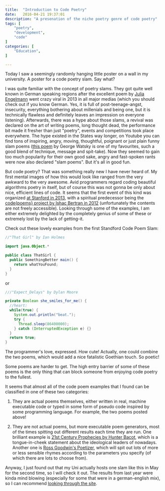 ```yaml
---
title:  "Introduction to Code Poetry"
date:   2016-04-21 19:37:01
description: "A presenation of the niche poetry genre of code poetry"
tags: [
    "poetry",
    "development",
    "code"
]
categories: [
    "Education",
]

---
```


Today I saw a seemingly randomly hanging little poster on a wall in my university. A poster for a code poetry slam. Say what?

<!-- more --> 

I was quite familiar with the concept of poetry slams. They got quite well known in German speaking regions after the excellent poem by [Julia Engelmann][1] went crazy viral in 2013 in all major medias (which you should check out if you know German. Yes, it is full of post-teenage-angst, insecurity, everything bothering about millenials and being one, but it is technically flawless and definitely leaves an impression on everyone listening). Afterwards, there was a hype about those slams, a revival was declared on the art of writing poems, long thought dead, the performance bit made it fresher than just "poetry", events and competitions took place everywhere. The hype existed in the States way longer, on Youtube you can find tons of inspiring, angry, moving, thoughtful, poignant or just plain funny slam poems ([this poem][2] by George Watsky is one of my favourites, such a good blend of technique, message and spit-take). Now they seemed to gain too much popularity for their own good sake, angry and fast-spoken rants were now also declared "slam poems". But it's all in good fun.

But code poetry? That was something really new I have never heard of. My first mental images of how this would look like ranged from the very awkward to the very awesome. Avid programmers regard coding beautiful algorithms poetry in itself, but of course this was not gonna be only about nice, efficient lines of code. It seems that the first event of this kind was organized [at Stanford in 2013][3], with a spiritual predecessor being the [code{poems} project by Ishac Bertran in 2012][4] (unfortunately the contents are not freely accessible). Looking through some of the examples, I am either extremely delighted by the completely genius of some of these or extremely lost by the lack of getting-it.

Check out these lovely examples from the first Standford Code Poem Slam:
```java {linenos=table}
//"That Girl" by Ian Holmes

import java.Object.*

public class ThatGirl {
  public SomethingBetter main() {
    return whatYouFound;
  }
}
```
or

```java {linenos=table}
///"Expect_Delays" by Dylan Moore

private Boolean she_smiles_for_me() {
  //heart:
  while(true) {
    System.out.println("beat.");
    try {
      Thread.sleep(86400000);
    } catch (InterruptedException e) {}
  }
  return true;
}
```

The programmer's love, expressed. How cute! Actually, one could combine the two poems, which would add a nice fatalistic Goethian touch. So poetic!

Some poems are harder to get. The high entry barrier of some of these poems is the only thing that can block someone from enjoying code poetry to the fullest.

It seems that almost all of the code poem examples that I found can be classified in one of these two categories:

1. They are actual poems themselves, either written in real, machine executable code or typed in some form of pseudo code inspired by some programming language. For example, the two poems posted above!

2. They are not actual poems, but more executable poem generators, most of the times spitting out different results each time they are run. One brilliant example is [21st Century Prophecies by Hunter Bacot][7], which is a tongue-in-cheek statement about the ideological leaders of nowadays. Another one is [Ross Goodwin's Poetizer][6], which will spit out lots of more or less sensible rhymes according to the parameters you specify (of which there are lots to choose from).

Anyway, I just found out that my Uni actually hosts one slam like this in May for the second time, so I will check it out. The results from last year were kinda mind blowing (especially for some that were in a german-english mix), so I can recommend [looking through the site][5].


[1]: https://www.youtube.com/watch?v=DoxqZWvt7g8 "Bielefelder Hörsaal-Slam 2016 Julia Engelmann"
[2]: https://www.youtube.com/watch?v=6GvTLfV8fls "George Watsky Lisp Slam Poem"
[3]: http://stanford.edu/~mkagen/codepoetryslam/ "Stanford Code Poetry Slam Homepage"
[4]: http://code-poems.com/ "Code{poems}"
[5]: https://codepoetry.at/ "Code Poetry Slam at Technical University of Vienna 2016"
[6]: https://github.com/rossgoodwin/poetizer "Ross Goodwin's Poetizer"
[7]: http://stanford.edu/~mkagen/codepoetryslam/#1.1_bacot "Hunter Bacot's 21st Century Prophecies"
